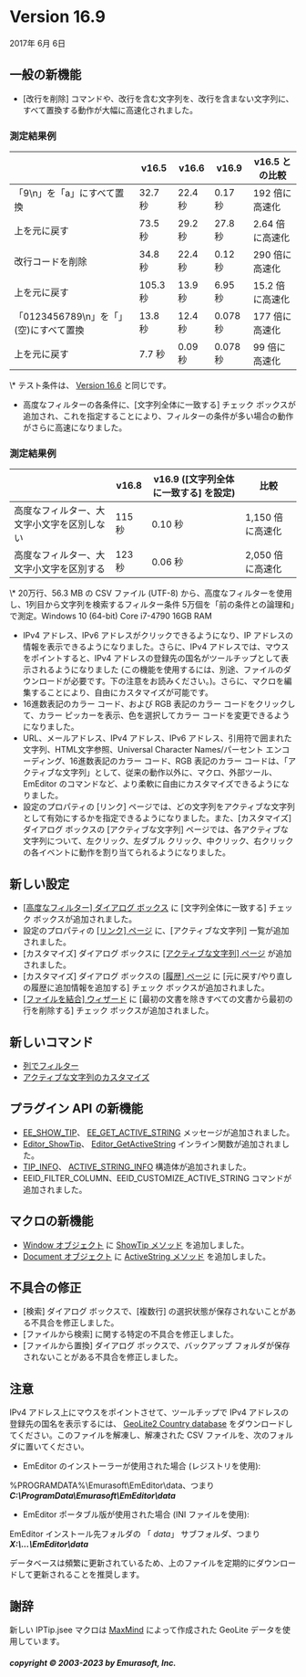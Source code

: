 # Version 16.9

2017年 6月 6日

## 一般の新機能

- \[改行を削除\] コマンドや、改行を含む文字列を、改行を含まない文字列に、すべて置換する動作が大幅に高速化されました。

### 測定結果例

|  | v16.5 | v16.6 | v16.9 | v16.5 との比較 |
| --- | --- | --- | --- | --- |
| 「9\\n」を「a」にすべて置換 | 32.7 秒 | 22.4 秒 | 0.17 秒 | 192 倍に高速化 |
| 上を元に戻す | 73.5 秒 | 29.2 秒 | 27.8 秒 | 2.64 倍に高速化 |
| 改行コードを削除 | 34.8 秒 | 22.4 秒 | 0.12 秒 | 290 倍に高速化 |
| 上を元に戻す | 105.3 秒 | 13.9 秒 | 6.95 秒 | 15.2 倍に高速化 |
| 「0123456789\\n」を「」(空)にすべて置換 | 13.8 秒 | 12.4 秒 | 0.078 秒 | 177 倍に高速化 |
| 上を元に戻す | 7.7 秒 | 0.09 秒 | 0.078 秒 | 99 倍に高速化 |

\\* テスト条件は、 [Version 16.6](v16_6) と同じです。

- 高度なフィルターの各条件に、\[文字列全体に一致する\] チェック ボックスが追加され、これを指定することにより、フィルターの条件が多い場合の動作がさらに高速になりました。

### 測定結果例

|  | v16.8 | v16.9 (\[文字列全体に一致する\] を設定) | 比較 |
| --- | --- | --- | --- |
| 高度なフィルター、大文字小文字を区別しない | 115 秒 | 0.10 秒 | 1,150 倍に高速化 |
| 高度なフィルター、大文字小文字を区別する | 123 秒 | 0.06 秒 | 2,050 倍に高速化 |

\\* 20万行、56.3 MB の CSV ファイル (UTF-8) から、高度なフィルターを使用し、1列目から文字列を検索するフィルター条件 5万個を「前の条件との論理和」で測定。Windows 10 (64-bit) Core i7-4790 16GB RAM

- IPv4 アドレス、IPv6 アドレスがクリックできるようになり、IP アドレスの情報を表示できるようになりました。さらに、IPv4 アドレスでは、マウスをポイントすると、IPv4 アドレスの登録先の国名がツールチップとして表示されるようになりました (この機能を使用するには、別途、ファイルのダウンロードが必要です。下の注意をお読みください。)。さらに、マクロを編集することにより、自由にカスタマイズが可能です。
- 16進数表記のカラー コード、および RGB 表記のカラー コードをクリックして、カラー ピッカーを表示、色を選択してカラー コードを変更できるようになりました。
- URL、メールアドレス、IPv4 アドレス、IPv6 アドレス、引用符で囲まれた文字列、HTML文字参照、Universal Character Names/パーセント エンコーディング、16進数表記のカラー コード、RGB 表記のカラー コードは、「アクティブな文字列」として、従来の動作以外に、マクロ、外部ツール、EmEditor のコマンドなど、より柔軟に自由にカスタマイズできるようになりました。
- 設定のプロパティの \[リンク\] ページでは、どの文字列をアクティブな文字列として有効にするかを指定できるようになりました。また、\[カスタマイズ\] ダイアログ ボックスの \[アクティブな文字列\] ページでは、各アクティブな文字列について、左クリック、左ダブル クリック、中クリック、右クリックの各イベントに動作を割り当てられるようになりました。

## 新しい設定

- [\[高度なフィルター\] ダイアログ ボックス](../dlg/advanced_filter/index) に \[文字列全体に一致する\] チェック ボックスが追加されました。
- 設定のプロパティの [\[リンク\] ページ](../dlg/properties/link/index) に、\[アクティブな文字列\] 一覧が追加されました。
- \[カスタマイズ\] ダイアログ ボックスに [\[アクティブな文字列\] ページ](../dlg/customize/active_string/index) が追加されました。
- \[カスタマイズ\] ダイアログ ボックスの [\[履歴\] ページ](../dlg/customize/history/index) に \[元に戻す/やり直しの履歴に追加情報を追加する\] チェック ボックスが追加されました。
- [\[ファイルを結合\] ウィザード](../dlg/combine_files/combine_wiz_dest) に \[最初の文書を除きすべての文書から最初の行を削除する\] チェック ボックスが追加されました。

## 新しいコマンド

- [列でフィルター](../cmd/edit/filter_column)
- [アクティブな文字列のカスタマイズ](../cmd/tools/customize_active_string)

## プラグイン API の新機能

- [EE\_SHOW\_TIP](../plugin/message/ee_show_tip)、 [EE\_GET\_ACTIVE\_STRING](../plugin/message/ee_get_active_string) メッセージが追加されました。
- [Editor\_ShowTip](../plugin/macro/editor_showtip)、 [Editor\_GetActiveString](../plugin/macro/editor_getactivestring) インライン関数が追加されました。
- [TIP\_INFO](../plugin/structure/tip_info)、 [ACTIVE\_STRING\_INFO](../plugin/structure/active_string_info) 構造体が追加されました。
- EEID\_FILTER\_COLUMN、EEID\_CUSTOMIZE\_ACTIVE\_STRING コマンドが追加されました。

## マクロの新機能

- [Window オブジェクト](../macro/window/index) に [ShowTip メソッド](../macro/window/show_tip) を追加しました。
- [Document オブジェクト](../macro/document/index) に [ActiveString メソッド](../macro/document/active_string) を追加しました。

## 不具合の修正

- \[検索\] ダイアログ ボックスで、\[複数行\] の選択状態が保存されないことがある不具合を修正しました。
- \[ファイルから検索\] に関する特定の不具合を修正しました。
- \[ファイルから置換\] ダイアログ ボックスで、バックアップ フォルダが保存されないことがある不具合を修正しました。

## 注意

IPv4 アドレス上にマウスをポイントさせて、ツールチップで IPv4 アドレスの登録先の国名を表示するには、 [GeoLite2 Country database](https://dev.maxmind.com/geoip/geoip2/geolite2/) をダウンロードしてください。このファイルを解凍し、解凍された CSV ファイルを、次のフォルダに置いてください。

- EmEditor のインストーラーが使用された場合 (レジストリを使用):

%PROGRAMDATA%\\Emurasoft\\EmEditor\\data、つまり **_C:\\ProgramData\\Emurasoft\\EmEditor\\data_**
- EmEditor ポータブル版が使用された場合 (INI ファイルを使用):

EmEditor インストール先フォルダの 「 _data_」 サブフォルダ、つまり **_X:\\...\\EmEditor\\data_**

データベースは頻繁に更新されているため、上のファイルを定期的にダウンロードして更新されることを推奨します。

## 謝辞

新しい IPTip.jsee マクロは [MaxMind](http://www.maxmind.com) によって作成された GeoLite データを使用しています。

##### copyright © 2003-2023 by Emurasoft, Inc.
